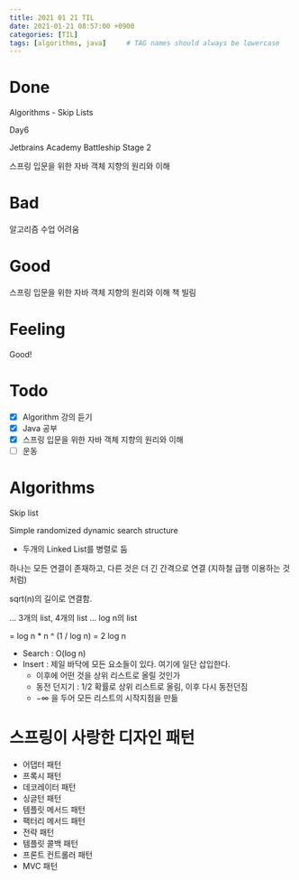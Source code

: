 ```yaml
---
title: 2021 01 21 TIL
date: 2021-01-21 08:57:00 +0900
categories: [TIL]
tags: [algorithms, java]     # TAG names should always be lowercase
---
```


# Done

Algorithms - Skip Lists

Day6

Jetbrains Academy Battleship Stage 2

스프링 입문을 위한 자바 객체 지향의 원리와 이해

# Bad

알고리즘 수업 어려움

# Good

스프링 입문을 위한 자바 객체 지향의 원리와 이해 책 빌림

# Feeling

Good!

# Todo

- [x] Algorithm 강의 듣기
- [x] Java 공부
- [x] 스프링 입문을 위한 자바 객체 지향의 원리와 이해
- [ ] 운동

# Algorithms

Skip list

Simple randomized dynamic search structure

- 두개의 Linked List를 병렬로 둠

하나는 모든 연결이 존재하고, 다른 것은 더 긴 간격으로 연결 (지하철 급행 이용하는 것처럼)

sqrt(n)의 길이로 연결함.

... 3개의 list, 4개의 list ... log n의 list

= log n * n ^ (1 / log n) = 2 log n

- Search : O(log n)
- Insert : 제일 바닥에 모든 요소들이 있다. 여기에 일단 삽입한다.
  - 이후에 어떤 것을 상위 리스트로 올릴 것인가
  - 동전 던지기 : 1/2 확률로 상위 리스트로 올림, 이후 다시 동전던짐
  - −∞ 을 두어 모든 리스트의 시작지점을 만듦


# 스프링이 사랑한 디자인 패턴

- 어댑터 패턴
- 프록시 패턴
- 데코레이터 패턴
- 싱글턴 패턴
- 템플릿 메서드 패턴
- 팩터리 메서드 패턴
- 전략 패턴
- 템플릿 콜백 패턴
- 프론트 컨트롤러 패턴
- MVC 패턴
